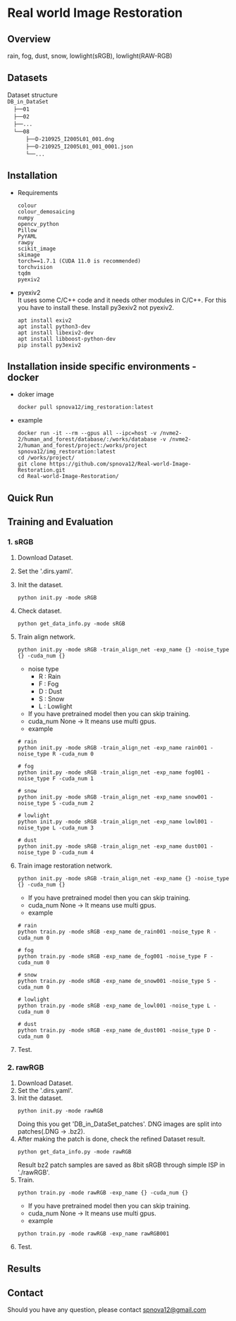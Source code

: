 # Real world Image Restoration

## Overview
rain, fog, dust, snow, lowlight(sRGB), lowlight(RAW-RGB)  

## Datasets
Dataset structure  
`DB_in_DataSet`  
  `├──01`   
  `├──02`   
  `├──...`   
  `└──08`   
      `├──D-210925_I2005L01_001.dng`   
      `├──D-210925_I2005L01_001_0001.json`   
      `└──...`   


## Installation
- Requirements

    ```
    colour
    colour_demosaicing
    numpy
    opencv_python
    Pillow
    PyYAML
    rawpy
    scikit_image
    skimage
    torch==1.7.1 (CUDA 11.0 is recommended)
    torchvision
    tqdm
    pyexiv2
    ```
  
- pyexiv2  
    It uses some C/C++ code and it needs other modules in C/C++. For this you have to install these.
    Install py3exiv2 not pyexiv2.
    ```
    apt install exiv2
    apt install python3-dev
    apt install libexiv2-dev
    apt install libboost-python-dev
    pip install py3exiv2
    ```   
  
## Installation inside specific environments - docker  

- doker image
   ```shell
   docker pull spnova12/img_restoration:latest
   ```
- example
   ```
  docker run -it --rm --gpus all --ipc=host -v /nvme2-2/human_and_forest/database/:/works/database -v /nvme2-2/human_and_forest/project:/works/project spnova12/img_restoration:latest
  cd /works/project/
  git clone https://github.com/spnova12/Real-world-Image-Restoration.git 
  cd Real-world-Image-Restoration/
  ```

  
## Quick Run

## Training and Evaluation
### 1. sRGB
1. Download Dataset.  

2. Set the '.dirs.yaml'.  
3. Init the dataset.  
    ```shell
    python init.py -mode sRGB
    ```  
4. Check dataset.  
    ```shell
    python get_data_info.py -mode sRGB
    ```
5. Train align network.
    ```shell
    python init.py -mode sRGB -train_align_net -exp_name {} -noise_type {} -cuda_num {}
    ```
   - noise type 
     - R : Rain  
     - F : Fog  
     - D : Dust   
     - S : Snow  
     - L : Lowlight    
   - If you have pretrained model then you can skip training.
   - cuda_num None -> It means use multi gpus.
   - example  
    ```shell
    # rain  
    python init.py -mode sRGB -train_align_net -exp_name rain001 -noise_type R -cuda_num 0  
   
    # fog  
    python init.py -mode sRGB -train_align_net -exp_name fog001 -noise_type F -cuda_num 1  
   
    # snow  
    python init.py -mode sRGB -train_align_net -exp_name snow001 -noise_type S -cuda_num 2  
   
    # lowlight  
    python init.py -mode sRGB -train_align_net -exp_name lowl001 -noise_type L -cuda_num 3
   
    # dust  
    python init.py -mode sRGB -train_align_net -exp_name dust001 -noise_type D -cuda_num 4    
   ```
6. Train image restoration network.
    ```shell
    python init.py -mode sRGB -train_align_net -exp_name {} -noise_type {} -cuda_num {}
    ```  
   - If you have pretrained model then you can skip training.
   - cuda_num None -> It means use multi gpus.
   - example  
    ```shell
   # rain  
   python train.py -mode sRGB -exp_name de_rain001 -noise_type R -cuda_num 0
   
   # fog
   python train.py -mode sRGB -exp_name de_fog001 -noise_type F -cuda_num 0
   
   # snow
   python train.py -mode sRGB -exp_name de_snow001 -noise_type S -cuda_num 0
   
   # lowlight  
   python train.py -mode sRGB -exp_name de_lowl001 -noise_type L -cuda_num 0
   
   # dust  
   python train.py -mode sRGB -exp_name de_dust001 -noise_type D -cuda_num 0
   ```
7. Test.  
   

### 2. rawRGB
1. Download Dataset.
2. Set the '.dirs.yaml'.
3. Init the dataset. 
    ```shell
    python init.py -mode rawRGB
    ```  
    Doing this you get 'DB_in_DataSet_patches'. 
    DNG images are split into patches(.DNG -> .bz2).   
4. After making the patch is done, check the refined Dataset result.
    ```shell
    python get_data_info.py -mode rawRGB
    ```
   Result bz2 patch samples are saved as 8bit sRGB through simple ISP
   in './rawRGB'.
5. Train.  
   ```shell
   python train.py -mode rawRGB -exp_name {} -cuda_num {}
   ```
   - If you have pretrained model then you can skip training.
   - cuda_num None -> It means use multi gpus.
   - example  
    ```shell
    python train.py -mode rawRGB -exp_name rawRGB001
    ```
7. Test.  

## Results

## Contact 
Should you have any question, please contact spnova12@gmail.com